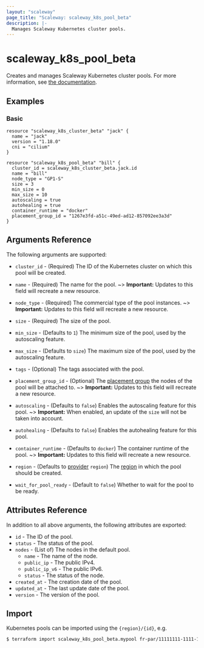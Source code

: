 ```yaml
---
layout: "scaleway"
page_title: "Scaleway: scaleway_k8s_pool_beta"
description: |-
  Manages Scaleway Kubernetes cluster pools.
---
```


# scaleway_k8s_pool_beta

Creates and manages Scaleway Kubernetes cluster pools. For more information, see [the documentation](https://developers.scaleway.com/en/products/k8s/api/).

## Examples

### Basic

```hcl
resource "scaleway_k8s_cluster_beta" "jack" {
  name = "jack"
  version = "1.18.0"
  cni = "cilium"
}

resource "scaleway_k8s_pool_beta" "bill" {
  cluster_id = scaleway_k8s_cluster_beta.jack.id
  name = "bill"
  node_type = "GP1-S"
  size = 3
  min_size = 0
  max_size = 10
  autoscaling = true
  autohealing = true
  container_runtime = "docker"
  placement_group_id = "1267e3fd-a51c-49ed-ad12-857092ee3a3d"
}
```

## Arguments Reference

The following arguments are supported:

- `cluster_id` - (Required) The ID of the Kubernetes cluster on which this pool will be created.

- `name` - (Required) The name for the pool.
~> **Important:** Updates to this field will recreate a new resource.

- `node_type` - (Required)  The commercial type of the pool instances.
~> **Important:** Updates to this field will recreate a new resource.

- `size` - (Required) The size of the pool.

- `min_size` - (Defaults to `1`) The minimum size of the pool, used by the autoscaling feature.

- `max_size` - (Defaults to `size`) The maximum size of the pool, used by the autoscaling feature.

- `tags` - (Optional) The tags associated with the pool.

- `placement_group_id` - (Optional) The [placement group](https://developers.scaleway.com/en/products/instance/api/#placement-groups-d8f653) the nodes of the pool will be attached to.
~> **Important:** Updates to this field will recreate a new resource.

- `autoscaling` - (Defaults to `false`) Enables the autoscaling feature for this pool.
~> **Important:** When enabled, an update of the `size` will not be taken into account.

- `autohealing` - (Defaults to `false`) Enables the autohealing feature for this pool.

- `container_runtime` - (Defaults to `docker`) The container runtime of the pool.
~> **Important:** Updates to this field will recreate a new resource.

- `region` - (Defaults to [provider](../index.html#region) `region`) The [region](../guides/regions_and_zones.html#regions) in which the pool should be created.

- `wait_for_pool_ready` - (Default to `false`) Whether to wait for the pool to be ready.

## Attributes Reference

In addition to all above arguments, the following attributes are exported:

- `id` - The ID of the pool.
- `status` - The status of the pool.
- `nodes` - (List of) The nodes in the default pool.
  - `name` - The name of the node.
  - `public_ip` - The public IPv4.
  - `public_ip_v6` - The public IPv6.
  - `status` - The status of the node.
- `created_at` - The creation date of the pool.
- `updated_at` - The last update date of the pool.
- `version` - The version of the pool.

## Import

Kubernetes pools can be imported using the `{region}/{id}`, e.g.

```bash
$ terraform import scaleway_k8s_pool_beta.mypool fr-par/11111111-1111-1111-1111-111111111111
```
